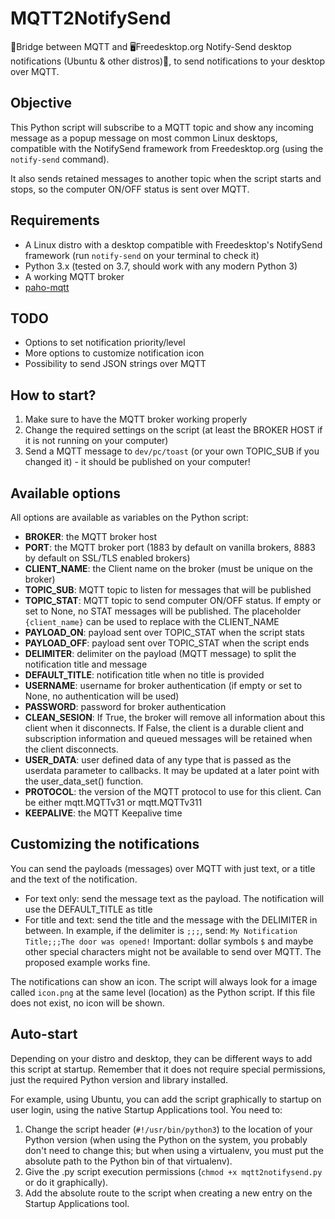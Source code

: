 # MQTT2NotifySend

🌉Bridge between MQTT and 🖥️Freedesktop.org Notify-Send desktop notifications (Ubuntu &amp; other distros)🐧, to send notifications to your desktop over MQTT.

## Objective

This Python script will subscribe to a MQTT topic and show any incoming message as a popup message on most common Linux desktops, compatible with the NotifySend framework from Freedesktop.org (using the `notify-send` command).

It also sends retained messages to another topic when the script starts and stops, so the computer ON/OFF status is sent over MQTT.

## Requirements

- A Linux distro with a desktop compatible with Freedesktop's NotifySend framework (run `notify-send` on your terminal to check it)
- Python 3.x (tested on 3.7, should work with any modern Python 3)
- A working MQTT broker
- [paho-mqtt](https://pypi.org/project/paho-mqtt/)

## TODO

- Options to set notification priority/level
- More options to customize notification icon
- Possibility to send JSON strings over MQTT

## How to start?

1. Make sure to have the MQTT broker working properly
2. Change the required settings on the script (at least the BROKER HOST if it is not running on your computer)
3. Send a MQTT message to `dev/pc/toast` (or your own TOPIC_SUB if you changed it) - it should be published on your computer!

## Available options

All options are available as variables on the Python script:

- **BROKER**: the MQTT broker host
- **PORT**: the MQTT broker port (1883 by default on vanilla brokers, 8883 by default on SSL/TLS enabled brokers)
- **CLIENT_NAME**: the Client name on the broker (must be unique on the broker)
- **TOPIC_SUB**: MQTT topic to listen for messages that will be published 
- **TOPIC_STAT**: MQTT topic to send computer ON/OFF status. If empty or set to None, no STAT messages will be published. The placeholder `{client_name}` can be used to replace with the CLIENT_NAME
- **PAYLOAD_ON**: payload sent over TOPIC_STAT when the script stats
- **PAYLOAD_OFF**: payload sent over TOPIC_STAT when the script ends
- **DELIMITER**: delimiter on the payload (MQTT message) to split the notification title and message
- **DEFAULT_TITLE**: notification title when no title is provided
- **USERNAME**: username for broker authentication (if empty or set to None, no authentication will be used)
- **PASSWORD**: password for broker authentication
- **CLEAN_SESION**: If True, the broker will remove all information about this client when it disconnects. If False, the client is a durable client and subscription information and queued messages will be retained when the client disconnects.
- **USER_DATA**: user defined data of any type that is passed as the userdata parameter to callbacks. It may be updated at a later point with the user_data_set() function.
- **PROTOCOL**: the version of the MQTT protocol to use for this client. Can be either mqtt.MQTTv31 or mqtt.MQTTv311
- **KEEPALIVE**: the MQTT Keepalive time


## Customizing the notifications

You can send the payloads (messages) over MQTT with just text, or a title and the text of the notification.

- For text only: send the message text as the payload. The notification will use the DEFAULT_TITLE as title
- For title and text: send the title and the message with the DELIMITER in between. In example, if the delimiter is `;;;`, send:
`My Notification Title;;;The door was opened!`
Important: dollar symbols `$` and maybe other special characters might not be available to send over MQTT. The proposed example works fine.

The notifications can show an icon. The script will always look for a image called `icon.png` at the same level (location) as the Python script. If this file does not exist, no icon will be shown.

## Auto-start

Depending on your distro and desktop, they can be different ways to add this script at startup. Remember that it does not require special permissions, just the required Python version and library installed.

For example, using Ubuntu, you can add the script graphically to startup on user login, using the native Startup Applications tool. You need to:
1. Change the script header (`#!/usr/bin/python3`) to the location of your Python version (when using the Python on the system, you probably don't need to change this; but when using a virtualenv, you must put the absolute path to the Python bin of that virtualenv).
2. Give the .py script execution permissions (`chmod +x mqtt2notifysend.py` or do it graphically).
3. Add the absolute route to the script when creating a new entry on the Startup Applications tool.
